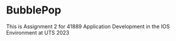 # BubblePop
This is Assignment 2 for 41889 Application Development in the IOS Environment at UTS 2023
